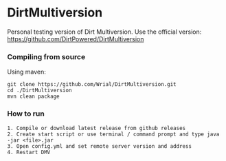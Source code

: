 # DirtMultiversion

Personal testing version of Dirt Multiversion. Use the official version: https://github.com/DirtPowered/DirtMultiversion

### Compiling from source
Using maven:
```
git clone https://github.com/Wrial/DirtMultiversion.git
cd ./DirtMultiversion
mvn clean package
```

### How to run
```
1. Compile or download latest release from github releases
2. Create start script or use terminal / command prompt and type java -jar <file>.jar
3. Open config.yml and set remote server version and address
4. Restart DMV
```
